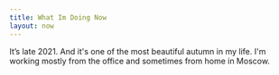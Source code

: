 ```yaml
---
title: What Im Doing Now
layout: now
---
```


It’s late 2021. And it's one of the most beautiful autumn in my life.
I'm working mostly from the office and sometimes from home in Moscow.

